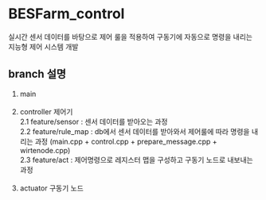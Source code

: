 # BESFarm_control
실시간 센서 데이터를 바탕으로 제어 룰을 적용하여 구동기에 자동으로 명령을 내리는 지능형 제어 시스템 개발

## branch 설명
1. main <br><br>
2. controller 제어기  <br>
2.1 feature/sensor : 센서 데이터를 받아오는 과정 <br>
2.2 feature/rule_map : db에서 센서 데이터를 받아와서 제어룰에 따라 명령을 내리는 과정 (main.cpp + control.cpp + prepare_message.cpp + wirtenode.cpp) <br>
2.3 feature/act : 제어명령으로 레지스터 맵을 구성하고 구동기 노드로 내보내는 과정 <br><br>
3. actuator 구동기 노드
      
